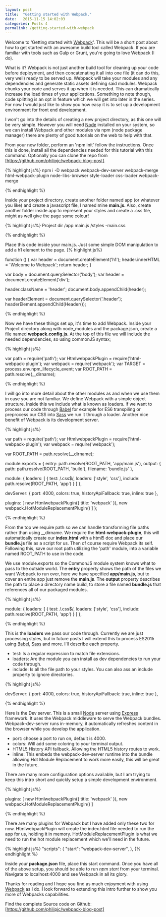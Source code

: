 ```yaml
---
layout: post
title:  "Getting started with Webpack."
date:   2015-11-15 14:02:03
categories: Posts 4
permalink: /getting-started-with-webpack
---
```


Welcome to 'Getting started with [Webpack]'. This will be a short post about how to get started with an awesome build tool called Webpack. If you are familiar with tools such as Gulp or Grunt, you're going to love Webpack (I do).

What is it?
Webpack is not just another build tool for cleaning up your code before deployment, and then concatenating it all into one file (it can do this, very well) ready to be served up. Webpack will take your modules and any dependencies and generate static assets defining said modules. Webpack chunks your code and serves it up when it is needed. This can dramatically increase the load times of your applications. Something to note though, code splitting is an opt in feature which we will get into later in the series. For now I would just like to show you how easy it is to set up a development environment for front end development.

I won't go into the details of creating a new project directory, as this one will be very simple. However you will need [Node] installed on your system, so we can install Webpack and other modules via npm (node package manager) there are plenty of good tutorials on the web to help with that.

From your new folder, perform an 'npm init' follow the instructions. Once this is done, install all the dependencies needed for this tutorial with this command. Optionally you can clone the repo from [https://github.com/philipjc/webpack-blog-post].

{% highlight js%}
npm i -D webpack webpack-dev-server webpack-merge html-webpack-plugin node-libs-browser style-loader css-loader webpack-merge

{% endhighlight %}

Inside your project directory, create another folder named app (or whatever you like) and create a javascript file, I named mine <b>main.js</b>. Also, create another folder inside app to represent your styles and create a .css file, might as well give the page some colour!

{% highlight js%}
Project dir
  /app
    main.js
    /styles
      -main.css

{% endhighlight %}

Place this code inside your main.js. Just some simple DOM manipulation to add a h1 element to the page.
{% highlight js%}

function () {
  var header = document.createElement('h1');
  header.innerHTML = 'Welcome to Webpack';
  return header;
}

var body = document.querySelector('body');
var header = document.createElement('div');

header.className = 'header';
document.body.appendChild(header);

var headerElement = document.querySelector('.header');
headerElement.appendChild(Header());

{% endhighlight %}

Now we have these things set up, it's time to add Webpack. Inside your Project directory along with node_modules and the package.json, create a file named <b>webpack.config.js</b>. At the top of this file we will include the needed dependencies, so using commonJS syntax;

{% highlight js%}

var path = require('path');
var HtmlwebpackPlugin = require('html-webpack-plugin');
var webpack = require('webpack');
var TARGET = process.env.npm_lifecycle_event;
var ROOT_PATH = path.resolve(__dirname);

{% endhighlight %}

I will go into more detail about the other modules as and when we use them in case you are not familiar.
We define Webpack with a simple object structure. Inside this we include what is known as loaders. If we want to process our code through [Babel] for example for ES6 transpiling or preprocess our CSS into [Sass] we run it through a loader.
Another nice benefit of Webpack is its development server.

{% highlight js%}

var path = require('path');
var HtmlwebpackPlugin = require('html-webpack-plugin');
var webpack = require('webpack');

var ROOT_PATH = path.resolve(__dirname);

module.exports = {
  entry: path.resolve(ROOT_PATH, 'app/main.js'),
  output: {
    path: path.resolve(ROOT_PATH, 'build'),
    filename: 'bundle.js'
  },

  module: {
    loaders: [
      { test: /\.css$/, loaders: ['style', 'css'], include: path.resolve(ROOT_PATH, 'app') }
    ]
  },

  devServer: {
    port: 4000,
    colors: true,
    historyApiFallback: true,
    inline: true
  },

  plugins: [
    new HtmlwebpackPlugin({ title: 'webpack' }),
    new webpack.HotModuleReplacementPlugin()
  ]
};

{% endhighlight %}

From the top we require path so we can handle transforming file paths rather than using __dirname.
We require the <b>html-webpack-plugin</b>, this will automatically create our <b>index.html</b> with a html5 doc and place our <b>bundle.js</b> file as a script for us. Then of course require Webpack its self. Following this, save our root path utilizing the 'path' module, into a variable named ROOT_PATH to use in the code.

We use module.exports so the CommonJS module system knows what to pass to the outside world.
The <b>entry</b> property shows the path of the files we want Webpack to run over, here we have specified <b>app/main.js</b>, but to cover an entire app just remove the <b>main.js</b>.
The <b>output</b> property describes the path to place a directory name build, to store a file named <b>bundle.js</b> that references all of our packaged modules.

{% highlight js%}

module: {
  loaders: [
    { test: /\.css$/, loaders: ['style', 'css'], include: path.resolve(ROOT_PATH, 'app') }
  ]
},

{% endhighlight %}

This is the <b>loaders</b> we pass our code through. Currently we are just processing styles, but in future posts I will extend this to process ES2015 using [Babel], [Sass] and more. I'll describe each property.

- test: Is a regular expression to match file extensions.
- loaders: Are the module you can install as dev dependencies to run your code through.
- include: Is all the file path to your styles. You can also ass an include property to ignore directories.

{% highlight js%}

devServer: {
  port: 4000,
  colors: true,
  historyApiFallback: true,
  inline: true
},

{% endhighlight %}

Here is the Dev server. This is a small [Node] server using [Express] framework. It uses the Webpack middleware to serve the Webpack bundles. Webpack-dev-server runs in-memory, it automatically refreshes content in the browser while you develop the application.

- port: choose a port to run on, default is 4000.
- colors: Will add some coloring to your terminal output.
- HTML5 History API fallback. Allowing the HTML5 history routes to work.
- inline: This embeds the webpack-dev-server runtime into the bundle allowing Hot Module Replacement to work more easily, this will be great in the future.

There are many more configuration options available, but I am trying to keep this intro short and quickly setup a simple development environment.

{% highlight js%}

plugins: [
  new HtmlwebpackPlugin({ title: 'webpack' }),
  new webpack.HotModuleReplacementPlugin()
]

{% endhighlight %}

There are many plugins for Webpack but I have added only these two for now. HtmlwebpackPlugin will create the index.html file needed to run the app for us, holding it in memory. HotModuleReplacementPlugin is what we need to run the hot module replacement which we'll need in the future.

{% highlight js%}
"scripts": {
    "start": "webpack-dev-server",
  },
{% endhighlight %}

Inside your <b>package.json</b> file, place this start command. Once you have all of the above setup, you should be able to run  <i>npm start</i>  from your terminal. Navigate to localhost:4000 and see Webpack in all its glory.

Thanks for reading and I hope you find as much enjoyment with using [Webpack] as I do. I look forward to extending this intro further to show you more of Webpacks capabilities.

Find the complete Source code on Github: [https://github.com/philipjc/webpack-blog-post]


[Webpack]: http://webpack.github.io/
[https://github.com/philipjc/webpack-blog-post]: https://github.com/philipjc/webpack-blog-post
[html-webpack-plugin]: https://www.npmjs.com/package/html-webpack-plugin
[Node]: https://nodejs.org/en/
[Express]: http://expressjs.com/
[Babel]: https://babeljs.io/
[Sass]: http://sass-lang.com/
